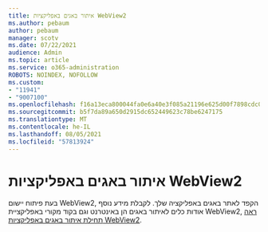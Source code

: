 ```yaml
---
title: איתור באגים באפליקציות WebView2
ms.author: pebaum
author: pebaum
manager: scotv
ms.date: 07/22/2021
audience: Admin
ms.topic: article
ms.service: o365-administration
ROBOTS: NOINDEX, NOFOLLOW
ms.custom:
- "11941"
- "9007100"
ms.openlocfilehash: f16a13eca800044fa0e6a40e3f085a21196e625d00f7898cdc0f5a20a218b170
ms.sourcegitcommit: b5f7da89a650d2915dc652449623c78be6247175
ms.translationtype: MT
ms.contentlocale: he-IL
ms.lasthandoff: 08/05/2021
ms.locfileid: "57813924"
---
```

# <a name="debug-webview2-apps"></a>איתור באגים באפליקציות WebView2

בעת פיתוח יישום WebView2, הקפד לאתר באגים באפליקציה שלך. לקבלת מידע נוסף אודות כלים לאיתור באגים הן באינטרנט וגם בקוד מקורי באפליקציית WebView2, [ראה תחילת איתור באגים באפליקציות WebView2](/microsoft-edge/webview2/how-to/debug).